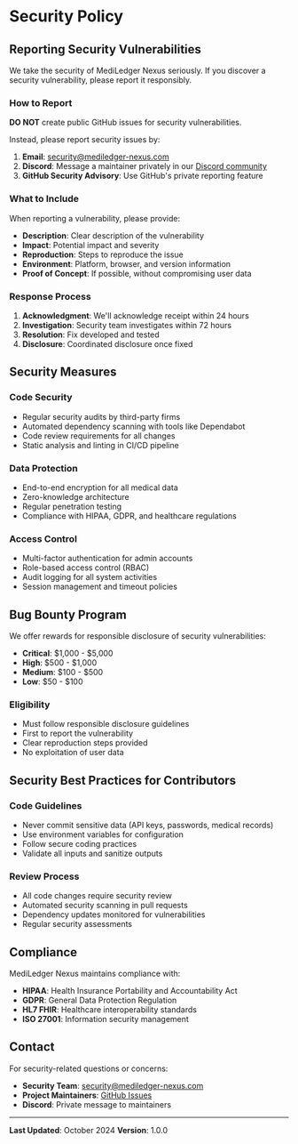 # Security Policy

## Reporting Security Vulnerabilities

We take the security of MediLedger Nexus seriously. If you discover a security vulnerability, please report it responsibly.

### How to Report

**DO NOT** create public GitHub issues for security vulnerabilities.

Instead, please report security issues by:

1. **Email**: security@mediledger-nexus.com
2. **Discord**: Message a maintainer privately in our [Discord community](https://discord.gg/mediledger-nexus)
3. **GitHub Security Advisory**: Use GitHub's private reporting feature

### What to Include

When reporting a vulnerability, please provide:

- **Description**: Clear description of the vulnerability
- **Impact**: Potential impact and severity
- **Reproduction**: Steps to reproduce the issue
- **Environment**: Platform, browser, and version information
- **Proof of Concept**: If possible, without compromising user data

### Response Process

1. **Acknowledgment**: We'll acknowledge receipt within 24 hours
2. **Investigation**: Security team investigates within 72 hours
3. **Resolution**: Fix developed and tested
4. **Disclosure**: Coordinated disclosure once fixed

## Security Measures

### Code Security
- Regular security audits by third-party firms
- Automated dependency scanning with tools like Dependabot
- Code review requirements for all changes
- Static analysis and linting in CI/CD pipeline

### Data Protection
- End-to-end encryption for all medical data
- Zero-knowledge architecture
- Regular penetration testing
- Compliance with HIPAA, GDPR, and healthcare regulations

### Access Control
- Multi-factor authentication for admin accounts
- Role-based access control (RBAC)
- Audit logging for all system activities
- Session management and timeout policies

## Bug Bounty Program

We offer rewards for responsible disclosure of security vulnerabilities:

- **Critical**: $1,000 - $5,000
- **High**: $500 - $1,000
- **Medium**: $100 - $500
- **Low**: $50 - $100

### Eligibility
- Must follow responsible disclosure guidelines
- First to report the vulnerability
- Clear reproduction steps provided
- No exploitation of user data

## Security Best Practices for Contributors

### Code Guidelines
- Never commit sensitive data (API keys, passwords, medical records)
- Use environment variables for configuration
- Follow secure coding practices
- Validate all inputs and sanitize outputs

### Review Process
- All code changes require security review
- Automated security scanning in pull requests
- Dependency updates monitored for vulnerabilities
- Regular security assessments

## Compliance

MediLedger Nexus maintains compliance with:

- **HIPAA**: Health Insurance Portability and Accountability Act
- **GDPR**: General Data Protection Regulation
- **HL7 FHIR**: Healthcare interoperability standards
- **ISO 27001**: Information security management

## Contact

For security-related questions or concerns:
- **Security Team**: security@mediledger-nexus.com
- **Project Maintainers**: [GitHub Issues](https://github.com/your-org/mediledger-nexus/issues)
- **Discord**: Private message to maintainers

---

**Last Updated**: October 2024
**Version**: 1.0.0
